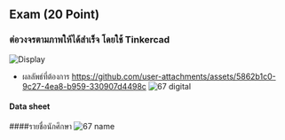 ## Exam (20 Point) 
### ต่อวงจรตามภาพให้ได้สำเร็จ โดยใช้ Tinkercad
![Display](https://github.com/user-attachments/assets/c5a09b75-d047-4fd4-ae13-fb1771bec75e)
- ผลลัพธ์ที่ต้องการ
https://github.com/user-attachments/assets/5862b1c0-9c27-4ea8-b959-330907d4498c
![67 digital](https://github.com/user-attachments/assets/91a0b0fc-0ea3-4137-9fba-dad986501711)

#### Data sheet


####รายชื่อนักศึกษา
![67 name](https://github.com/user-attachments/assets/c39cf1e9-4441-421f-9e96-356906e0f8f6)
